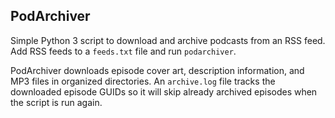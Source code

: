 ## PodArchiver

Simple Python 3 script to download and archive podcasts from an RSS feed.
Add RSS feeds to a `feeds.txt` file and run `podarchiver`.

PodArchiver downloads episode cover art, description information, and MP3 files in organized directories.
An `archive.log` file tracks the downloaded episode GUIDs so it will skip already archived episodes when the script is run again.
